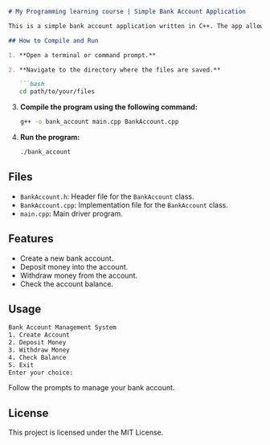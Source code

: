 
```markdown
# My Programming learning course | Simple Bank Account Application

This is a simple bank account application written in C++. The app allows you to create a bank account, deposit money, withdraw money, and check the balance.

## How to Compile and Run

1. **Open a terminal or command prompt.**

2. **Navigate to the directory where the files are saved.**

   ```bash
   cd path/to/your/files
   ```

3. **Compile the program using the following command:**

   ```bash
   g++ -o bank_account main.cpp BankAccount.cpp
   ```

4. **Run the program:**

   ```bash
   ./bank_account
   ```

## Files

- `BankAccount.h`: Header file for the `BankAccount` class.
- `BankAccount.cpp`: Implementation file for the `BankAccount` class.
- `main.cpp`: Main driver program.

## Features

- Create a new bank account.
- Deposit money into the account.
- Withdraw money from the account.
- Check the account balance.

## Usage

```bash
Bank Account Management System
1. Create Account
2. Deposit Money
3. Withdraw Money
4. Check Balance
5. Exit
Enter your choice:
```

Follow the prompts to manage your bank account.

## License

This project is licensed under the MIT License.
```